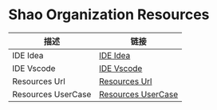 # Shao Organization Resources
|描述|链接|
|  ----  | ----  |
|IDE Idea|[IDE Idea](docs/ide/index.md)|
|IDE Vscode|[IDE Vscode](docs/ide/vscode.md)|
|Resources Url|[Resources Url](docs/resources/index.md)|
|Resources UserCase|[Resources UserCase](docs/resources/examples.md)|

